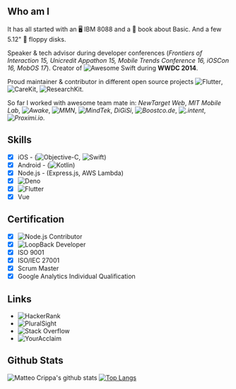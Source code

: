 <!--
**matteocrippa/matteocrippa** is a ✨ _special_ ✨ repository because its `README.md` (this file) appears on your GitHub profile.

Here are some ideas to get you started:

- 🔭 I’m currently working on ...
- 🌱 I’m currently learning ...
- 👯 I’m looking to collaborate on ...
- 🤔 I’m looking for help with ...
- 💬 Ask me about ...
- 📫 How to reach me: ...
- 😄 Pronouns: ...
- ⚡ Fun fact: ...
-->

## Who am I

It has all started with an 🖥️ IBM 8088 and a 📘 book about Basic. And a few 5.12" 💾 floppy disks.

Speaker & tech advisor during developer conferences (_Frontiers of Interaction 15, Unicredit Appathon 15, Mobile Trends Conference 16, iOSCon 16, MobOS 17_).
Creator of ![Awesome Swift](https://github.com/matteocrippa/awesome-swift) during **WWDC 2014**.

Proud maintainer & contributor in different open source projects ![Flutter](https://github.com/flutter/flutter), ![CareKit](https://github.com/carekit-apple/CareKit), ![ResearchKit](https://github.com/ResearchKit/ResearchKit).

So far I worked with awesome team mate in: _NewTarget Web_, _MIT Mobile Lab_, _![Awake](https://awake.us)_, _![MMN](https://www.mmn.it/)_, _![MindTek](https://www.mindtek.it/)_, _DiGiSi_, _![Boostco.de](https://boostco.de)_, _![.intent](https://withintent.com)_, _![Proximi.io](https://proximi.io)_.

## Skills

- [x] iOS - (![Objective-C](https://github.com/matteocrippa?tab=repositories&q=&type=&language=objective-c), ![Swift](https://github.com/matteocrippa?tab=repositories&q=&type=&language=swift))
- [x] Android - (![Kotlin](https://github.com/matteocrippa?tab=repositories&q=&type=&language=kotlin))
- [x] Node.js - (Express.js, AWS Lambda)
- [x] ![Deno](https://github.com/matteocrippa?tab=repositories&q=&type=&language=typescript)
- [x] ![Flutter](https://github.com/matteocrippa?tab=repositories&q=&type=&language=dart)
- [x] Vue

## Certification

- [x] ![Node.js Contributor](https://www.youracclaim.com/badges/9b5aba92-6d4e-4e6e-bf7e-ca6b9d9b9ccf/linked_in_profile)
- [x] ![LoopBack Developer](https://www.youracclaim.com/badges/cbdb1a17-7285-4e37-a93d-89d1ea2176dc/linked_in_profile)
- [x] ISO 9001
- [x] ISO/IEC 27001
- [x] Scrum Master
- [x] Google Analytics Individual Qualification

## Links

- ![HackerRank](https://www.hackerrank.com/matteo_crippa)
- ![PluralSight](https://app.pluralsight.com/profile/matteo-crippa)
- ![Stack Overflow](https://stackoverflow.com/users/187754/matteo-crippa)
- ![YourAcclaim](https://www.youracclaim.com/users/matteo-crippa/badges)

## Github Stats

![Matteo Crippa's github stats](https://github-readme-stats.vercel.app/api?username=matteocrippa&show_icons=true&count_private=true)
[![Top Langs](https://github-readme-stats.vercel.app/api/top-langs/?username=matteocrippa&count_private=true&hide=c)](https://github.com/matteocrippa)
